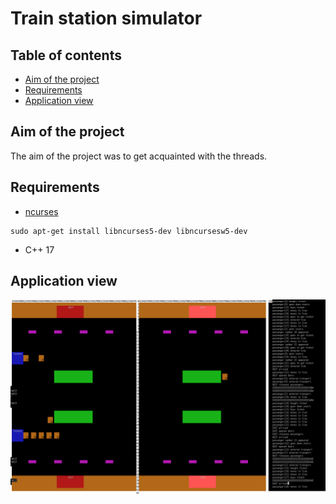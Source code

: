 # Train station simulator

## Table of contents
	
- [Aim of the project](#info)
- [Requirements](#requirements)
- [Application view](#view)
	
<a name="info"></a>
## Aim of the project

The aim of the project was to get acquainted with the threads.
	
<a name="requirements"></a>
## Requirements

* [ncurses](https://invisible-island.net/ncurses/announce.html)

```
sudo apt-get install libncurses5-dev libncursesw5-dev
```

* C++ 17

<a name="view"></a>
## Application view

<p align="center">
	<img src="https://raw.githubusercontent.com/DamianChrzanowski/Train-station-simulator/master/screenshots/main%20screen.png"/>
</p>
